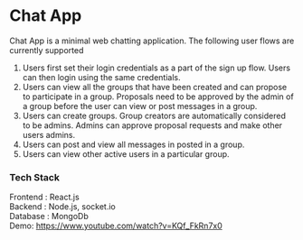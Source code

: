 # Chat App
Chat App is a minimal web chatting application. The following user flows are currently supported   

1. Users first set their login credentials as a part of the sign up flow. Users can then login using the same credentials. 
2.  Users can view all the groups that have been created and can propose to participate in a group. Proposals need to be approved by the admin of a group before the user can view or post messages in a group.
3. Users can create groups. Group creators are automatically considered to be admins. Admins can approve proposal requests and make other users admins.
4. Users can post and view all messages in posted in a group.
5. Users can view other active users in a particular group. 

### Tech Stack
Frontend : React.js  
Backend : Node.js, socket.io  
Database : MongoDb  
Demo: https://www.youtube.com/watch?v=KQf_FkRn7x0